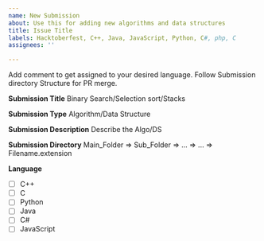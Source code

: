 ```yaml
---
name: New Submission
about: Use this for adding new algorithms and data structures
title: Issue Title
labels: Hacktoberfest, C++, Java, JavaScript, Python, C#, php, C
assignees: ''

---
```

Add comment to get assigned to your desired language.
Follow Submission directory Structure for PR merge.


**Submission Title**
Binary Search/Selection sort/Stacks

**Submission Type**
Algorithm/Data Structure

**Submission Description**
Describe the Algo/DS

**Submission Directory**
Main_Folder => Sub_Folder => ... => ... => Filename.extension

**Language**

- [ ]  C++
- [ ]  C 
- [ ]  Python
- [ ] Java 
- [ ] C#
- [ ] JavaScript

